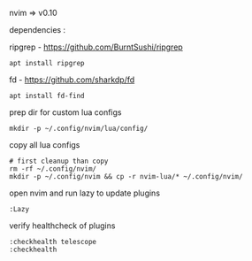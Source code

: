 nvim => v0.10

dependencies : 

ripgrep - https://github.com/BurntSushi/ripgrep
```
apt install ripgrep
```
fd - https://github.com/sharkdp/fd
```
apt install fd-find
```

prep dir for custom lua configs
```
mkdir -p ~/.config/nvim/lua/config/
```

copy all lua configs
```
# first cleanup than copy
rm -rf ~/.config/nvim/
mkdir -p ~/.config/nvim && cp -r nvim-lua/* ~/.config/nvim/
```

open nvim and run lazy to update plugins
```
:Lazy 
```

verify healthcheck of plugins
```
:checkhealth telescope
:checkhealth
```
